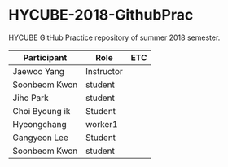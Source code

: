 # HYCUBE-2018-GithubPrac
HYCUBE GitHub Practice repository of summer 2018 semester.

| Participant   | Role       | ETC |
|---------------|------------|-----|
| Jaewoo Yang   | Instructor |     |
| Soonbeom Kwon | student    |     |
| Jiho Park     | student    |     |
| Choi Byoung ik| Student    |     |
| Hyeongchang   | worker1    |     |
| Gangyeon Lee  | Student    |     |
| Soonbeom Kwon | student    |     |
